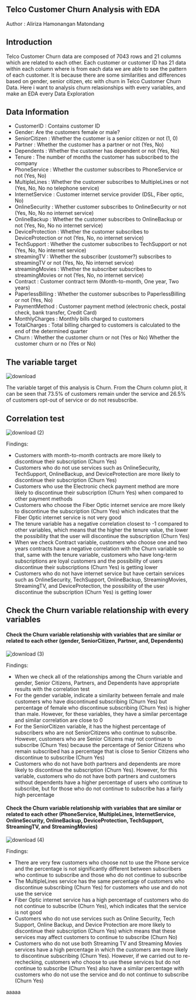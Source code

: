 ## Telco Customer Churn Analysis with EDA

Author : Aliriza Hamonangan Matondang 

## Introduction
Telco Customer Churn data are composed of 7043 rows and 21 columns which are related to each other. Each customer or customer ID has 21 data within each column where is from each data we are able to see the pattern of each customer. It is because there are some similarities and differences based on gender, senior citizen, etc with churn in Telco Customer Churn Data. Here i want to analysis churn relasionships with every variables, and make an EDA every Data Exploration

## Data Information
- CustomerID : Contains customer ID
- Gender: Are the customers female or male?
- SeniorCitizen : Whether the customer is a senior citizen or not (1, 0)
- Partner : Whether the customer has a partner or not (Yes, No)
- Dependents : Whether the customer has dependent or not (Yes, No)
- Tenure : The number of months the customer has subscribed to the company
- PhoneService : Whether the customer subscribes to PhoneService or not (Yes, No)
- MultipleLines : Whether the customer subscribes to MultipleLines or not (Yes, No, No no telephone service)
- InternetService : Customer internet service provider (DSL, Fiber optic, No)
- OnlineSecurity : Whether customer subscribes to OnlineSecurity or not (Yes, No, No no internet service)
- OnlineBackup : Whether the customer subscribes to OnlineBackup or not (Yes, No, No no internet service)
- DeviceProtection : Whether the customer subscribes to DeviceProtection or not (Yes, No, no internet service)
- TechSupport : Whether the customer subscribes to TechSupport or not (Yes, No, No internet service)
- streamingTV : Whether the subscriber (customer?) subscribes to streamingTV or not (Yes, No, No internet service)
- streamingMovies : Whether the subscriber subscribes to streamingMovies or not (Yes, No, no internet service)
- Contract : Customer contract term (Month-to-month, One year, Two years)
- PaperlessBilling : Whether the customer subscribes to PaperlessBilling or not (Yes, No)
- PaymentMethod : Customer payment method (electronic check, postal check, bank transfer, Credit Card)
- MonthlyCharges : Monthly bills charged to customers
- TotalCharges : Total billing charged to customers is calculated to the end of the determined quarter
- Churn : Whether the customer churn or not (Yes or No) Whether the customer churn or no (Yes or No)

## The variable target
![download](https://user-images.githubusercontent.com/92624520/145713606-bff54c55-0746-4528-a5e3-d9d7d8ff87c0.png)

The variable target of this analysis is Churn. From the Churn column plot, it can be seen that 73.5% of customers remain under the service and 26.5% of customers opt-out of service or do not resubscribe.

## Correlation test
![download (2)](https://user-images.githubusercontent.com/92624520/145713842-d2b8c37c-4712-48d8-9a78-f74efb86ca12.png)

Findings:
- Customers with month-to-month contracts are more likely to discontinue their subscription (Churn Yes)
- Customers who do not use services such as OnlineSecurity, TechSupport, OnlineBackup, and DeviceProtection are more likely to discontinue their subscription (Churn Yes)
- Customers who use the Electronic check payment method are more likely to discontinue their subscription (Churn Yes) when compared to other payment methods
- Customers who choose the Fiber Optic internet service are more likely to discontinue the subscription (Churn Yes) which indicates that the Fiber Optic internet service is not very good
- The tenure variable has a negative correlation closest to -1 compared to other variables, which means that the higher the tenure value, the lower the possibility that the user will discontinue the subscription (Churn Yes)
- When we check Contract variable, customers who choose one and two years contracts have a negative correlation with the Churn variable so that, same with the tenure variable, customers who have long-term subscriptions are loyal customers and the possibility of users discontinue their subscriptions (Churn Yes) is getting lower
- Customers who do not have internet service but have certain services such as OnlineSecurity, TechSupport, OnlineBackup, StreamingMovies, StreamingTV, and DeviceProtection, the possibility of the user discontinue the subscription (Churn Yes) is getting lower
## Check the Churn variable relationship with every variables
#### Check the Churn variable relationship with variables that are similar or related to each other (gender, SeniorCitizen, Partner, and, Dependents)
![download (3)](https://user-images.githubusercontent.com/92624520/145714021-9a29715b-d6eb-4026-8b10-9a09ad39fb42.png)

Findings:
- When we check all of the relationships among the Churn variable and gender, Senior Citizens, Partners, and Dependents have appropriate results with the correlation test
- For the gender variable, indicate a similarity between female and male customers who have discontinued subscribing (Churn Yes) but percentage of female who discontinue subscribing (Churn Yes) is higher than male. However, for these variables, they have a similar percentage and similar correlation are close to 0 
- For the SeniorCitizen variable, it has the highest percentage of subscribers who are not SeniorCitizens who continue to subscribe. However, customers who are Senior Citizens may not continue to subscribe (Churn Yes) because the percentage of Senior Citizens who remain subscribed has a percentage that is close to Senior Citizens who discontinue to subscribe (Churn Yes)
- Customers who do not have both partners and dependents are more likely to discontinue the subscription (Churn Yes). However, for this variable, customers who do not have both partners and customers without dependents have a higher percentage of users who continue to subscribe, but for those who do not continue to subscribe has a fairly high percentage

#### Check the Churn variable relationship with variables that are similar or related to each other (PhoneService, MultipleLines, InternetService, OnlineSecurity, OnlineBackup, DeviceProtection, TechSupport, StreamingTV, and StreamingMovies)
![download (4)](https://user-images.githubusercontent.com/92624520/145714263-2920f82c-93bf-4972-ae20-3c958bbf2bd6.png)

Findings:
- There are very few customers who choose not to use the Phone service and the percentage is not significantly different between subscribers who continue to subscribe and those who do not continue to subscribe
- The MultipleLines service has the same percentage of customers who discontinue subscribing (Churn Yes) for customers who use and do not use the service
- Fiber Optic internet service has a high percentage of customers who do not continue to subscribe (Churn Yes), which indicates that the service is not good
- Customers who do not use services such as Online Security, Tech Support, Online Backup, and Device Protection are more likely to discontinue their subscription (Churn Yes) which means that these services may affect customers to continue to subscribe (Churn No)
- Customers who do not use both Streaming TV and Streaming Movies services have a high percentage in which the customers are more likely to discontinue subscribing (Churn Yes). However, if we carried out to re-rechecking, customers who choose to use these services but do not continue to subscribe (Churn Yes) also have a similar percentage with customers who do not use the service and do not continue to subscribe (Churn Yes) 


aaaaa
